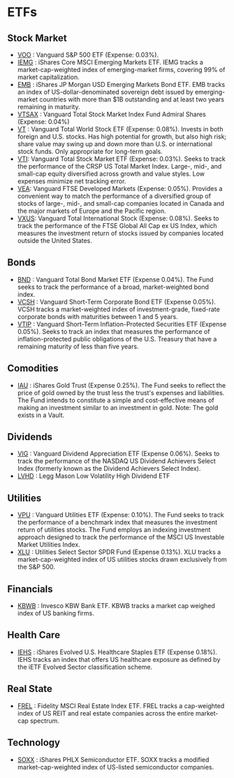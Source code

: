 # ETFs

## Stock Market 

- [VOO](https://investor.vanguard.com/etf/profile/VOO) : Vanguard S&P 500 ETF (Expense: 0.03%). 
- [IEMG](https://www.etf.com/IEMG) : iShares Core MSCI Emerging Markets ETF. IEMG tracks a market-cap-weighted index of emerging-market firms, covering 99% of market capitalization.
- [EMB](https://www.etf.com/EMB) : iShares JP Morgan USD Emerging Markets Bond ETF. EMB tracks an index of US-dollar-denominated sovereign debt issued by emerging-market countries with more than $1B outstanding and at least two years remaining in maturity.
- [VTSAX](https://investor.vanguard.com/mutual-funds/profile/VTSAX) : Vanguard Total Stock Market Index Fund Admiral Shares (Expense: 0.04%)
- [VT](https://investor.vanguard.com/etf/profile/distributions/vt) : Vanguard Total World Stock ETF (Expense: 0.08%). Invests in both foreign and U.S. stocks. Has high potential for growth, but also high risk; share value may swing up and down more than U.S. or international stock funds. Only appropriate for long-term goals.
- [VTI](https://investor.vanguard.com/etf/profile/overview/vti): Vanguard Total Stock Market ETF (Expense: 0.03%). Seeks to track the performance of the CRSP US Total Market Index. Large-, mid-, and small-cap equity diversified across growth and value styles. Low expenses minimize net tracking error.
- [VEA](https://investor.vanguard.com/etf/profile/overview/vea): Vanguard FTSE Developed Markets (Expense: 0.05%). Provides a convenient way to match the performance of a diversified group of stocks of large-, mid-, and small-cap companies located in Canada and the major markets of Europe and the Pacific region. 
- [VXUS](zzz): Vanguard Total International Stock (Expense: 0.08%). Seeks to track the performance of the FTSE Global All Cap ex US Index, which measures the investment return of stocks issued by companies located outside the United States.

## Bonds 

- [BND](https://investor.vanguard.com/etf/profile/BND) : Vanguard Total Bond Market ETF (Expense 0.04%). The Fund seeks to track the performance of a broad, market-weighted bond index. 
- [VCSH](https://www.etf.com/VCSH) : Vanguard Short-Term Corporate Bond ETF (Expense 0.05%). VCSH tracks a market-weighted index of investment-grade, fixed-rate corporate bonds with maturities between 1 and 5 years.
- [VTIP](https://investor.vanguard.com/etf/profile/VTIP) : Vanguard Short-Term Inflation-Protected Securities ETF (Expense 0.05%). Seeks to track an index that measures the performance of inflation-protected public obligations of the U.S. Treasury that have a remaining maturity of less than five years. 

## Comodities

- [IAU](https://www.ishares.com/us/products/239561/ishares-gold-trust-fund) : iShares Gold Trust (Expense 0.25%). The Fund seeks to reflect the price of gold owned by the trust less the trust's expenses and liabilities. The Fund intends to constitute a simple and cost-effective means of making an investment similar to an investment in gold. Note: The gold exists in a Vault.

## Dividends

- [VIG](https://investor.vanguard.com/etf/profile/VIG) : Vanguard Dividend Appreciation ETF (Expense 0.06%). Seeks to track the performance of the NASDAQ US Dividend Achievers Select Index (formerly known as the Dividend Achievers Select Index).
- [LVHD](https://www.leggmason.com/en-us/products/exchange-traded-funds/lm-low-vol-high-div-etf.html) : Legg Mason Low Volatility High Dividend ETF

## Utilities

- [VPU](https://investor.vanguard.com/etf/profile/VPU) : Vanguard Utilities ETF (Expense: 0.10%). The Fund seeks to track the performance of a benchmark index that measures the investment return of utilities stocks. The Fund employs an indexing investment approach designed to track the performance of the MSCI US Investable Market Utilities Index.
- [XLU](https://www.etf.com/XLU) : Utilities Select Sector SPDR Fund (Expense 0.13%). XLU tracks a market-cap-weighted index of US utilities stocks drawn exclusively from the S&P 500.

## Financials

- [KBWB](https://www.etf.com/KBWB) : Invesco KBW Bank ETF. KBWB tracks a market cap weighed index of US banking firms.

## Health Care

- [IEHS](https://www.etf.com/IEHS) : iShares Evolved U.S. Healthcare Staples ETF (Expense 0.18%). IEHS tracks an index that offers US healthcare exposure as defined by the iETF Evolved Sector classification scheme.

## Real State

- [FREL](https://www.etf.com/FREL) : Fidelity MSCI Real Estate Index ETF. FREL tracks a cap-weighted index of US REIT and real estate companies across the entire market-cap spectrum.

## Technology

- [SOXX](https://www.etf.com/SOXX) : iShares PHLX Semiconductor ETF. SOXX tracks a modified market-cap-weighted index of US-listed semiconductor companies.

